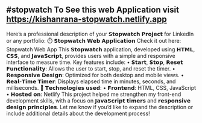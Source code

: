 #stopwatch
To See this web Application visit https://kishanrana-stopwatch.netlify.app
------------------------------------------------------------------------------------------------------------------------------------------------------------------------
Here’s a professional description of your 𝗦𝘁𝗼𝗽𝘄𝗮𝘁𝗰𝗵 𝗣𝗿𝗼𝗷𝗲𝗰𝘁 for LinkedIn or any portfolio:
⏱️ 𝗦𝘁𝗼𝗽𝘄𝗮𝘁𝗰𝗵 𝗪𝗲𝗯 𝗔𝗽𝗽𝗹𝗶𝗰𝗮𝘁𝗶𝗼𝗻
Check it out here: Stopwatch Web App
This 𝗦𝘁𝗼𝗽𝘄𝗮𝘁𝗰𝗵 application, developed using 𝗛𝗧𝗠𝗟, 𝗖𝗦𝗦, and 𝗝𝗮𝘃𝗮𝗦𝗰𝗿𝗶𝗽𝘁, provides users with a simple and responsive interface to measure time. Key features include:
• 𝗦𝘁𝗮𝗿𝘁, 𝗦𝘁𝗼𝗽, 𝗥𝗲𝘀𝗲𝘁 𝗙𝘂𝗻𝗰𝘁𝗶𝗼𝗻𝗮𝗹𝗶𝘁𝘆: Allows the user to start, stop, and reset the timer.
• 𝗥𝗲𝘀𝗽𝗼𝗻𝘀𝗶𝘃𝗲 𝗗𝗲𝘀𝗶𝗴𝗻: Optimized for both desktop and mobile views.
• 𝗥𝗲𝗮𝗹-𝗧𝗶𝗺𝗲 𝗧𝗶𝗺𝗲𝗿: Displays elapsed time in minutes, seconds, and milliseconds.
🔧 𝗧𝗲𝗰𝗵𝗻𝗼𝗹𝗼𝗴𝗶𝗲𝘀 𝘂𝘀𝗲𝗱:
• 𝗙𝗿𝗼𝗻𝘁𝗲𝗻𝗱: HTML, CSS, JavaScript
• 𝗛𝗼𝘀𝘁𝗲𝗱 𝗼𝗻: Netlify
This project helped me strengthen my front-end development skills, with a focus on 𝗝𝗮𝘃𝗮𝗦𝗰𝗿𝗶𝗽𝘁 𝘁𝗶𝗺𝗲𝗿𝘀 and 𝗿𝗲𝘀𝗽𝗼𝗻𝘀𝗶𝘃𝗲 𝗱𝗲𝘀𝗶𝗴𝗻 𝗽𝗿𝗶𝗻𝗰𝗶𝗽𝗹𝗲𝘀.
Let me know if you’d like to expand the description or include additional details about the development process!

